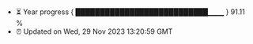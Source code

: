 - ⏳ Year progress { ███████████████████████████▁▁▁ } 91.11 %
- ⏰ Updated on Wed, 29 Nov 2023 13:20:59 GMT


